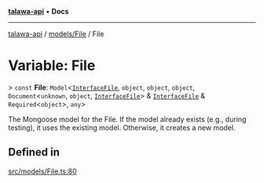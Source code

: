[**talawa-api**](../../../README.md) • **Docs**

***

[talawa-api](../../../modules.md) / [models/File](../README.md) / File

# Variable: File

\> `const` **File**: `Model`\<[`InterfaceFile`](../interfaces/InterfaceFile.md), `object`, `object`, `object`, `Document`\<`unknown`, `object`, [`InterfaceFile`](../interfaces/InterfaceFile.md)\> & [`InterfaceFile`](../interfaces/InterfaceFile.md) & `Required`\<`object`\>, `any`\>

The Mongoose model for the File.
If the model already exists (e.g., during testing), it uses the existing model.
Otherwise, it creates a new model.

## Defined in

[src/models/File.ts:80](https://github.com/PalisadoesFoundation/talawa-api/blob/790ab2939a7c80eb0ff31afd318f8889a001f225/src/models/File.ts#L80)
